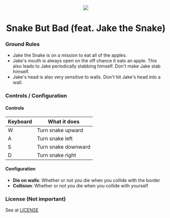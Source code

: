 <p align="center">
  <img src="https://i.ibb.co/KL05F4B/image.png"><br>
</p>

<h1 align="center">Snake But Bad (feat. Jake the Snake)</h1>

### Ground Rules
* Jake the Snake is on a mission to eat all of the apples.<br>
* Jake's mouth is always open on the off chance it eats an apple. This also leads to Jake periodically stabbing himself. Don't make Jake stab himself.<br>
* Jake's head is also very sensitive to walls. Don't hit Jake's head into a wall.

### Controls / Configuration
#### Controls
| Keyboard | What it does |
|---|---|
| W | Turn snake upward |
| A | Turn snake left |
| S | Turn snake downward |
| D | Turn snake right |

#### Configuration
* **Die on walls**: Whether or not you die when you collide with the border
* **Collision**: Whether or not you die when you collide with yourself

### License (Not important)
See at [LICENSE](https://github.com/zeplulw/Java-GUI-final/blob/main/LICENSE)

